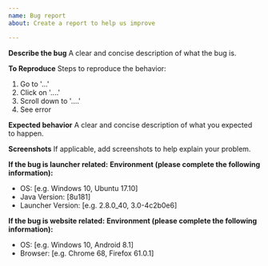 ```yaml
---
name: Bug report
about: Create a report to help us improve

---
```


**Describe the bug**
A clear and concise description of what the bug is.

**To Reproduce**
Steps to reproduce the behavior:
1. Go to '...'
2. Click on '....'
3. Scroll down to '....'
4. See error

**Expected behavior**
A clear and concise description of what you expected to happen.

**Screenshots**
If applicable, add screenshots to help explain your problem.

**If the bug is launcher related:**
**Environment (please complete the following information):**
 - OS: [e.g. Windows 10, Ubuntu 17.10]
 - Java Version: [8u181]
 - Launcher Version: [e.g. 2.8.0_40, 3.0-4c2b0e6]

**If the bug is website related:**
**Environment (please complete the following information):**
 - OS: [e.g. Windows 10, Android 8.1]
 - Browser: [e.g. Chrome 68, Firefox 61.0.1]

